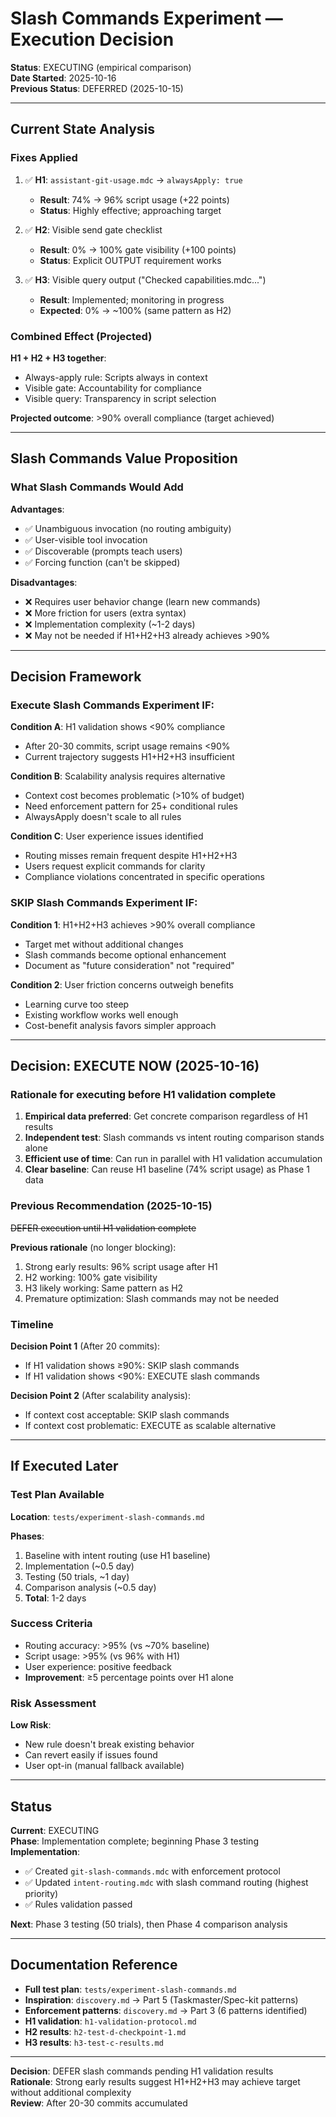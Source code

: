 # Slash Commands Experiment — Execution Decision

**Status**: EXECUTING (empirical comparison)  
**Date Started**: 2025-10-16  
**Previous Status**: DEFERRED (2025-10-15)

---

## Current State Analysis

### Fixes Applied

1. ✅ **H1**: `assistant-git-usage.mdc` → `alwaysApply: true`

   - **Result**: 74% → 96% script usage (+22 points)
   - **Status**: Highly effective; approaching target

2. ✅ **H2**: Visible send gate checklist

   - **Result**: 0% → 100% gate visibility (+100 points)
   - **Status**: Explicit OUTPUT requirement works

3. ✅ **H3**: Visible query output ("Checked capabilities.mdc...")
   - **Result**: Implemented; monitoring in progress
   - **Expected**: 0% → ~100% (same pattern as H2)

### Combined Effect (Projected)

**H1 + H2 + H3 together**:

- Always-apply rule: Scripts always in context
- Visible gate: Accountability for compliance
- Visible query: Transparency in script selection

**Projected outcome**: >90% overall compliance (target achieved)

---

## Slash Commands Value Proposition

### What Slash Commands Would Add

**Advantages**:

- ✅ Unambiguous invocation (no routing ambiguity)
- ✅ User-visible tool invocation
- ✅ Discoverable (prompts teach users)
- ✅ Forcing function (can't be skipped)

**Disadvantages**:

- ❌ Requires user behavior change (learn new commands)
- ❌ More friction for users (extra syntax)
- ❌ Implementation complexity (~1-2 days)
- ❌ May not be needed if H1+H2+H3 already achieves >90%

---

## Decision Framework

### Execute Slash Commands Experiment IF:

**Condition A**: H1 validation shows <90% compliance

- After 20-30 commits, script usage remains <90%
- Current trajectory suggests H1+H2+H3 insufficient

**Condition B**: Scalability analysis requires alternative

- Context cost becomes problematic (>10% of budget)
- Need enforcement pattern for 25+ conditional rules
- AlwaysApply doesn't scale to all rules

**Condition C**: User experience issues identified

- Routing misses remain frequent despite H1+H2+H3
- Users request explicit commands for clarity
- Compliance violations concentrated in specific operations

### SKIP Slash Commands Experiment IF:

**Condition 1**: H1+H2+H3 achieves >90% overall compliance

- Target met without additional changes
- Slash commands become optional enhancement
- Document as "future consideration" not "required"

**Condition 2**: User friction concerns outweigh benefits

- Learning curve too steep
- Existing workflow works well enough
- Cost-benefit analysis favors simpler approach

---

## Decision: EXECUTE NOW (2025-10-16)

### Rationale for executing before H1 validation complete

1. **Empirical data preferred**: Get concrete comparison regardless of H1 results
2. **Independent test**: Slash commands vs intent routing comparison stands alone
3. **Efficient use of time**: Can run in parallel with H1 validation accumulation
4. **Clear baseline**: Can reuse H1 baseline (74% script usage) as Phase 1 data

### Previous Recommendation (2025-10-15)

~~DEFER execution until H1 validation complete~~

**Previous rationale** (no longer blocking):

1. Strong early results: 96% script usage after H1
2. H2 working: 100% gate visibility
3. H3 likely working: Same pattern as H2
4. Premature optimization: Slash commands may not be needed

### Timeline

**Decision Point 1** (After 20 commits):

- If H1 validation shows ≥90%: SKIP slash commands
- If H1 validation shows <90%: EXECUTE slash commands

**Decision Point 2** (After scalability analysis):

- If context cost acceptable: SKIP slash commands
- If context cost problematic: EXECUTE as scalable alternative

---

## If Executed Later

### Test Plan Available

**Location**: `tests/experiment-slash-commands.md`

**Phases**:

1. Baseline with intent routing (use H1 baseline)
2. Implementation (~0.5 day)
3. Testing (50 trials, ~1 day)
4. Comparison analysis (~0.5 day)
5. **Total**: 1-2 days

### Success Criteria

- Routing accuracy: >95% (vs ~70% baseline)
- Script usage: >95% (vs 96% with H1)
- User experience: positive feedback
- **Improvement**: ≥5 percentage points over H1 alone

### Risk Assessment

**Low Risk**:

- New rule doesn't break existing behavior
- Can revert easily if issues found
- User opt-in (manual fallback available)

---

## Status

**Current**: EXECUTING  
**Phase**: Implementation complete; beginning Phase 3 testing  
**Implementation**:

- ✅ Created `git-slash-commands.mdc` with enforcement protocol
- ✅ Updated `intent-routing.mdc` with slash command routing (highest priority)
- ✅ Rules validation passed

**Next**: Phase 3 testing (50 trials), then Phase 4 comparison analysis

---

## Documentation Reference

- **Full test plan**: `tests/experiment-slash-commands.md`
- **Inspiration**: `discovery.md` → Part 5 (Taskmaster/Spec-kit patterns)
- **Enforcement patterns**: `discovery.md` → Part 3 (6 patterns identified)
- **H1 validation**: `h1-validation-protocol.md`
- **H2 results**: `h2-test-d-checkpoint-1.md`
- **H3 results**: `h3-test-c-results.md`

---

**Decision**: DEFER slash commands pending H1 validation results  
**Rationale**: Strong early results suggest H1+H2+H3 may achieve target without additional complexity  
**Review**: After 20-30 commits accumulated

